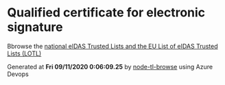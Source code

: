 # Qualified certificate for electronic signature 
 Bbrowse the [national eIDAS Trusted Lists and the EU List of eIDAS Trusted Lists (LOTL)](https://webgate.ec.europa.eu/tl-browser/#/) 
 
 
Generated at **Fri 09/11/2020  0:06:09.25** by [node-tl-browse](https://github.com/ymedlop/node-tl-browser) using Azure Devops 
